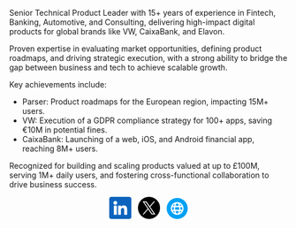 <!---
## <p align="center"><a href="https://bit.ly/LazaroSubstack">Lazaro Ibanez</a></p>

### <p align="center">Technical Product Owner</p>
### <p align="center">Product Owner</p>
![image](https://github.com/LazaroIbanez/LazaroIbanez/blob/master/images/dino.gif)
-->
Senior Technical Product Leader with 15+ years of experience in Fintech, Banking, Automotive, and Consulting, delivering high-impact digital products for global brands like VW, CaixaBank, and Elavon.

Proven expertise in evaluating market opportunities, defining product roadmaps, and driving strategic execution, with a strong ability to bridge the gap between business and tech to achieve scalable growth.

Key achievements include:
* Parser: Product roadmaps for the European region, impacting 15M+ users.
* VW: Execution of a GDPR compliance strategy for 100+ apps, saving €10M in potential fines.
* CaixaBank: Launching of a web, iOS, and Android financial app, reaching 8M+ users.

Recognized for building and scaling products valued at up to £100M, serving 1M+ daily users, and fostering cross-functional collaboration to drive business success.

<p align="center">
  <!---
  <a href="http://bit.ly/LazaroLinkedIn"><img src="https://github.com/LazaroIbanez/LazaroIbanez/blob/master/images/linkedin.png" width="40" height="40" alt="LinkedIn"></a>
  -->
  <a href="https://bit.ly/LazaroLinkedIn"><img src="https://github.com/LazaroIbanez/LazaroIbanez/blob/master/images/linkedin1.png" width="40" height="40" alt="Linkedin icon created by Freepik - www.flaticon.com"></a>
  &nbsp;
  <a href="https://bit.ly/LazaroITwitter"><img src="https://github.com/LazaroIbanez/LazaroIbanez/blob/master/images/X1.png" width="40" height="40" alt="X icon created by Freepik - www.flaticon.com"></a>
  &nbsp;
  <a href="https://bit.ly/LazaroSubstack"><img src="https://github.com/LazaroIbanez/LazaroIbanez/blob/master/images/web1.png" width="38" height="38" alt="Web site icon created by riajulislam - www.flaticon.com"></a>
</p>
